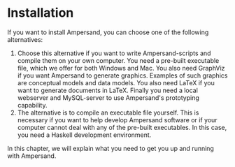 # Installation

If you want to install Ampersand, you can choose one of the following alternatives:

1. Choose this alternative if you want to write Ampersand-scripts and compile them on your own computer. You need a pre-built executable file, which we offer for both Windows and Mac. You also need GraphViz if you want Ampersand to generate graphics. Examples of such graphics are conceptual models and data models. You also need LaTeX if you want to generate documents in LaTeX. Finally you need a local webserver and MySQL-server to use Ampersand's prototyping capability.
2. The alternative is to compile an executable file yourself. This is necessary if you want to help develop Ampersand software or if your computer cannot deal with any of the pre-built executables. In this case, you need a Haskell development environment.

In this chapter, we will explain what you need to get you up and running with Ampersand.



